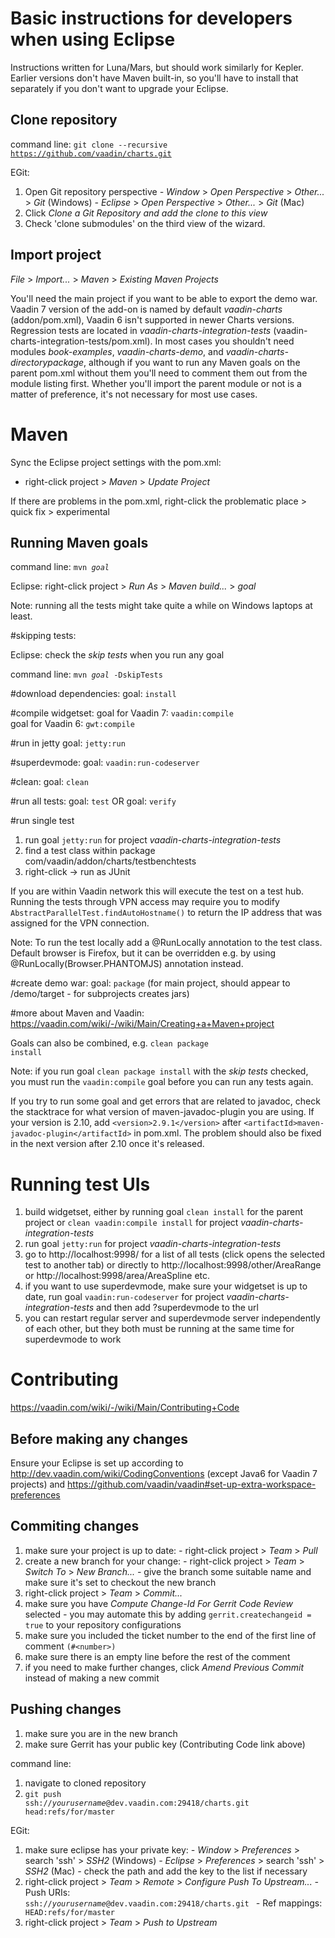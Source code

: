 Basic instructions for developers when using Eclipse
=====
Instructions written for Luna/Mars, but should work similarly for Kepler. Earlier versions don't have Maven built-in, so you'll have to install that separately if you don't want to upgrade your Eclipse.

Clone repository
-----
command line: <code>git clone --recursive https://github.com/vaadin/charts.git</code>

EGit:

1. Open Git repository perspective
    *-* *Window* > *Open Perspective* > *Other...* > *Git* (Windows)
    *-* *Eclipse* > *Open Perspective* > *Other...* > *Git* (Mac)
1. Click *Clone a Git Repository and add the clone to this view*
1. Check 'clone submodules' on the third view of the wizard.

Import project
-----
*File* > *Import...* > *Maven* > *Existing Maven Projects*

You'll need the main project if you want to be able to export the demo war. Vaadin 7 version of the add-on is named by default *vaadin-charts* (addon/pom.xml), Vaadin 6 isn't supported in newer Charts versions. Regression tests are located in *vaadin-charts-integration-tests* (vaadin-charts-integration-tests/pom.xml). In most cases you shouldn't need modules *book-examples*, *vaadin-charts-demo*, and *vaadin-charts-directorypackage*, although if you want to run any Maven goals on the parent pom.xml without them you'll need to comment them out from the module listing first. Whether you'll import the parent module or not is a matter of preference, it's not necessary for most use cases.


Maven
=====

Sync the Eclipse project settings with the pom.xml:

* right-click project > *Maven* > *Update Project*

If there are problems in the pom.xml, right-click the problematic place > quick fix > experimental


Running Maven goals
-----
command line: <code>mvn <i>goal</i></code>

Eclipse: right-click project > *Run As* > *Maven build...* > *goal*

Note: running all the tests might take quite a while on Windows laptops at least.

#skipping tests:

Eclipse: check the *skip tests* when you run any goal

command line: <code>mvn <i>goal</i> -DskipTests</code>


#download dependencies:
goal: <code>install</code>

#compile widgetset:
goal for Vaadin 7: <code>vaadin:compile</code><br>
goal for Vaadin 6: <code>gwt:compile</code>

#run in jetty
goal: <code>jetty:run</code>

#superdevmode:
goal: <code>vaadin:run-codeserver</code>

#clean:
goal: <code>clean</code>

#run all tests:
goal: <code>test</code>
OR
goal: <code>verify</code>

#run single test
1. run goal <code>jetty:run</code> for project *vaadin-charts-integration-tests*
1. find a test class within package com/vaadin/addon/charts/testbenchtests
3. right-click -> run as JUnit

If you are within Vaadin network this will execute the test on a test hub. Running the tests through VPN access may require you to modify <code>AbstractParallelTest.findAutoHostname()</code> to return the IP address that was assigned for the VPN connection.

Note: To run the test locally add a @RunLocally annotation to the test class. Default browser is Firefox, but it can be overridden e.g. by using @RunLocally(Browser.PHANTOMJS) annotation instead.

#create demo war:
goal: <code>package</code> (for main project, should appear to /demo/target - for subprojects creates jars)

#more about Maven and Vaadin:
https://vaadin.com/wiki/-/wiki/Main/Creating+a+Maven+project

Goals can also be combined, e.g. <code>clean package install</code>

Note: if you run goal <code>clean package install</code> with the *skip tests* checked,
you must run the <code>vaadin:compile</code> goal before you can run any tests again.

If you try to run some goal and get errors that are related to javadoc, check the stacktrace for what version of maven-javadoc-plugin you are using.
If your version is 2.10, add ``<version>2.9.1</version>`` after ``<artifactId>maven-javadoc-plugin</artifactId>`` in pom.xml.
The problem should also be fixed in the next version after 2.10 once it's released.


Running test UIs
=====
1. build widgetset, either by running goal <code>clean install</code> for the parent project or <code>clean vaadin:compile install</code> for project *vaadin-charts-integration-tests*
1. run goal <code>jetty:run</code> for project *vaadin-charts-integration-tests*
1. go to http://localhost:9998/ for a list of all tests (click opens the selected test to another tab) or directly to http://localhost:9998/other/AreaRange or http://localhost:9998/area/AreaSpline etc.
1. if you want to use superdevmode, make sure your widgetset is up to date, run goal <code>vaadin:run-codeserver</code> for project *vaadin-charts-integration-tests* and then add ?superdevmode to the url
1. you can restart regular server and superdevmode server independently of each other, but they both must be running at the same time for superdevmode to work


Contributing
=====
https://vaadin.com/wiki/-/wiki/Main/Contributing+Code

Before making any changes
-----
Ensure your Eclipse is set up according to http://dev.vaadin.com/wiki/CodingConventions (except Java6 for Vaadin 7 projects) and https://github.com/vaadin/vaadin#set-up-extra-workspace-preferences

Commiting changes
-----
1. make sure your project is up to date:
    *-* right-click project > *Team* > *Pull*
1. create a new branch for your change:
    *-* right-click project > *Team* > *Switch To* > *New Branch...*
    *-* give the branch some suitable name and make sure it's set to checkout the new branch
1. right-click project > *Team* > *Commit...*
1. make sure you have *Compute Change-Id For Gerrit Code Review* selected
    *-* you may automate this by adding <code>gerrit.createchangeid = true</code> to your repository configurations
1. make sure you included the ticket number to the end of the first line of comment ``(#<number>)``
1. make sure there is an empty line before the rest of the comment
1. if you need to make further changes, click *Amend Previous Commit* instead of making a new commit

Pushing changes
-----
1. make sure you are in the new branch
1. make sure Gerrit has your public key (Contributing Code link above)

command line:

1. navigate to cloned repository
1. <code>git push ssh://<i>yourusername</i>@dev.vaadin.com:29418/charts.git head:refs/for/master </code>

EGit:

1. make sure eclipse has your private key:
    *-* *Window* > *Preferences* > search 'ssh' > *SSH2* (Windows)
    *-* *Eclipse* > *Preferences* > search 'ssh' > *SSH2* (Mac)
    *-* check the path and add the key to the list if necessary
1. right-click project > *Team* > *Remote* > *Configure Push To Upstream...*
    *-* Push URIs: <code> ssh://<i>yourusername</i>@dev.vaadin.com:29418/charts.git </code>
    *-* Ref mappings: <code> HEAD:refs/for/master </code>
1. right-click project > *Team* > *Push to Upstream*
